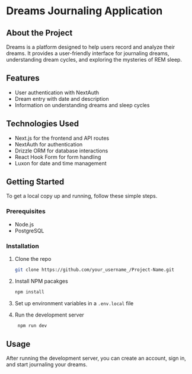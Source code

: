 # Dreams Journaling Application

## About the Project
Dreams is a platform designed to help users record and analyze their dreams. It provides a user-friendly interface for journaling dreams, understanding dream cycles, and exploring the mysteries of REM sleep.

## Features
- User authentication with NextAuth
- Dream entry with date and description
- Information on understanding dreams and sleep cycles

## Technologies Used
- Next.js for the frontend and API routes
- NextAuth for authentication
- Drizzle ORM for database interactions
- React Hook Form for form handling
- Luxon for date and time management

## Getting Started
To get a local copy up and running, follow these simple steps.

### Prerequisites
- Node.js
- PostgreSQL

### Installation
1. Clone the repo
   ```sh
   git clone https://github.com/your_username_/Project-Name.git
   
2. Install NPM pacakges
    ```sh
   npm install
   
3. Set up environment variables in a ``.env.local`` file

4. Run the development server
   ```sh
    npm run dev
   
## Usage 
After running the development server, you can create an account, sign in, and start journaling your dreams.

